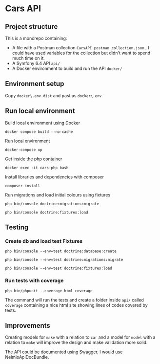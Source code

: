 # Cars API

## Project structure

This is a monorepo containing:

- A file with a Postman collection `CarsAPI.postman_collection.json` , I could have used variables for the collection but didn't want to spend much time on it.
- A Symfony 6.4 API `api/`
- A Docker environment to build and run the API `docker/`

## Environment setup

Copy `docker\.env.dist` and past as `docker\.env`.

## Run local environment

Build local environment using Docker 

`docker compose build --no-cache`

Run local environment

`docker-compose up`

Get inside the php container

`docker exec -it cars-php bash`

Install libraries and dependencies with composer

`composer install`

Run migrations and load initial colours using fixtures

`php bin/console doctrine:migrations:migrate`

`php bin/console doctrine:fixtures:load`

## Testing

### Create db and load test Fixtures

`php bin/console --env=test doctrine:database:create`

`php bin/console --env=test doctrine:migrations:migrate`

`php bin/console --env=test doctrine:fixtures:load`

### Run tests with coverage

`php bin/phpunit --coverage-html coverage`

The command will run the tests and create a folder inside `api/` called `coverage` containing a nice html site showing lines of codes covered by tests.

## Improvements

Creating models for `make` with a relation to `car` and a model for `model` with a relation to `make` will improve the design and make validation more solid.

The API could be documented using Swagger, I would use NelmioApiDocBundle.